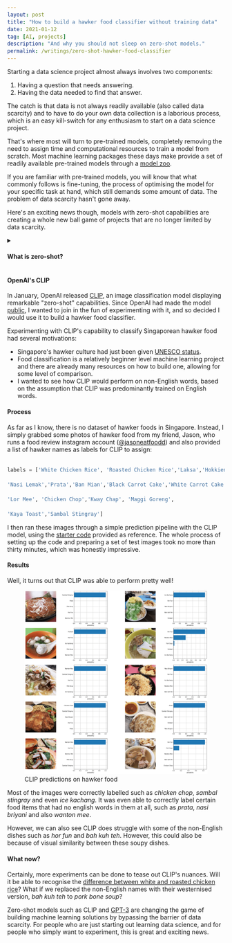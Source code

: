 ```yaml
---
layout: post
title: "How to build a hawker food classifier without training data"
date: 2021-01-12
tag: [AI, projects]
description: "And why you should not sleep on zero-shot models."
permalink: /writings/zero-shot-hawker-food-classifier
---
```


Starting a data science project almost always involves two components:

1. Having a question that needs answering.
2. Having the data needed to find that answer.

The catch is that data is not always readily available (also called data scarcity) and to have to do your own data collection is a laborious process, which is an easy kill-switch for any enthusiasm to start on a data science project. 

That's where most will turn to pre-trained models, completely removing the need to assign time and computational resources to train a model from scratch. Most machine learning packages these days make provide a set of readily available pre-trained models through a [model zoo](http://pytorch.org/serve/model_zoo.html).

If you are familiar with pre-trained models, you will know that what commonly follows is fine-tuning, the process of optimising the model for your specific task at hand, which still demands some amount of data. The problem of data scarcity hasn't gone away.

Here's an exciting news though, models with zero-shot capabilities are creating a whole new ball game of projects that are no longer limited by data scarcity.

<details>
	<summary>
        <h4>What is zero-shot?</h4>
    </summary>
	<p><b>Zero-shot</b> refers the capability of machine learning models to perform unseen tasks, in other words, to do things the model was not explicitly trained to do. A model's zero-shot capability is therefore also related to a model's robustness and ability to generalise.</p>
</details>

#### OpenAI's CLIP

In January, OpenAI released [CLIP](https://openai.com/blog/clip/), an image classification model displaying remarkable "zero-shot" capabilities. Since OpenAI had made the model [public](https://github.com/openai/CLIP), I wanted to join in the fun of  experimenting with it, and so decided I would use it to build a hawker food classifier.

Experimenting with CLIP's capability to classify Singaporean hawker food had several motivations:

- Singapore's hawker culture had just been given [UNESCO status](https://www.reuters.com/article/us-singapore-food-unesco-idUSKBN28R097).
- Food classification is a relatively beginner level machine learning project and there are already many resources on how to build one, allowing for some level of comparison.
- I wanted to see how CLIP would perform on non-English words, based on the assumption that CLIP was predominantly trained on English words.

#### Process

As far as I know, there is no dataset of hawker foods in Singapore. Instead, I simply grabbed some photos of hawker food from my friend, Jason, who runs a food review instagram account ([@jasoneatfoodd](https://www.instagram.com/jasoneatfoodd/)) and also provided a list of hawker names as labels for CLIP to assign:

```python

labels = ['White Chicken Rice', 'Roasted Chicken Rice','Laksa','Hokkien Mee',

'Nasi Lemak','Prata','Ban Mian','Black Carrot Cake','White Carrot Cake',

'Lor Mee', 'Chicken Chop','Kway Chap', 'Maggi Goreng',

'Kaya Toast','Sambal Stingray']

```

I then ran these images through a simple prediction pipeline with the CLIP model, using the [starter code](https://colab.research.google.com/github/openai/clip/blob/master/notebooks/Interacting_with_CLIP.ipynb) provided as reference. The whole process of setting up the code and preparing a set of test images took no more than thirty minutes, which was honestly impressive.

#### Results

Well, it turns out that CLIP was able to perform pretty well!

<figure>
    <img src="../assets/posts/2021-05-27-zero-shot-hawker-food-classifier/clip-hawker.png"/>
    <figcaption>CLIP predictions on hawker food</figcaption>
</figure>

Most of the images were correctly labelled such as *chicken chop*, *sambal stingray* and even *ice kachang*. It was even able to correctly label certain food items that had no english words in them at all, such as *prata*, *nasi briyani* and also *wanton mee*.

However, we can also see CLIP does struggle with some of the non-English dishes such as *hor fun* and *bah kuh teh*. However, this could also be because of visual similarity between these soupy dishes.

#### What now?

Certainly, more experiments can be done to tease out CLIP's nuances. Will it be able to recognise the [difference between white and roasted chicken rice](https://blog.usejournal.com/i-made-a-machine-learning-chicken-rice-classifier-in-4-hours-to-tell-me-what-type-of-chicken-rice-e9b1af4aa069)? What if we replaced the non-English names with their westernised version, *bah kuh teh* to *pork bone soup*? 

Zero-shot models such as CLIP and [GPT-3](https://openai.com/blog/gpt-3-apps/) are changing the game of building machine learning solutions by bypassing the barrier of data scarcity. For people who are just starting out learning data science, and for people who simply want to experiment, this is great and exciting  news.